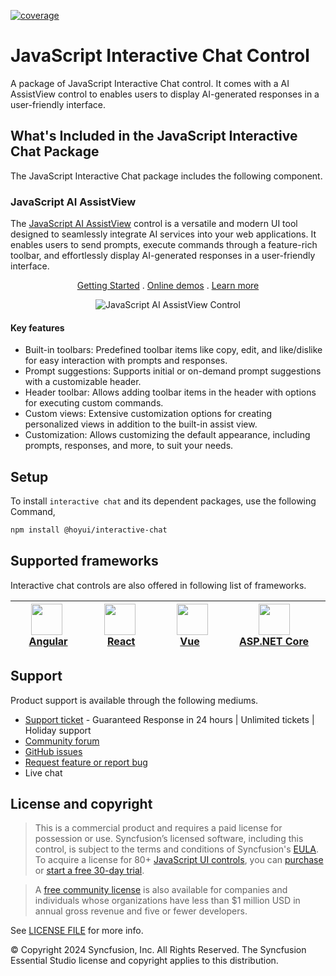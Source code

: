 [![coverage](http://ej2.syncfusion.com/badges/ej2-interactive-chat/coverage.svg)](http://ej2.syncfusion.com/badges/ej2-interactive-chat)

# JavaScript Interactive Chat Control

A package of JavaScript Interactive Chat control. It comes with a AI AssistView control to enables users to display AI-generated responses in a user-friendly interface.

## What's Included in the JavaScript Interactive Chat Package

The JavaScript Interactive Chat package includes the following component.

### JavaScript AI AssistView

The [JavaScript AI AssistView](https://www.syncfusion.com/javascript-ui-controls/js-ai-assist?utm_source=npm&utm_medium=listing&utm_campaign=javascript-interactive-chat-npm) control is a versatile and modern UI tool designed to seamlessly integrate AI services into your web applications. It enables users to send prompts, execute commands through a feature-rich toolbar, and effortlessly display AI-generated responses in a user-friendly interface.

<p align="center">
  <a href="https://ej2.syncfusion.com/documentation/ai-assistview/getting-started/?utm_source=npm&utm_medium=listing&utm_campaign=javascript-interactive-chat-npm">Getting Started</a> .
  <a href="https://ej2.syncfusion.com/demos/?utm_source=npm&utm_medium=listing&utm_campaign=javascript-interactive-chat-npm#/fluent2/ai-assistview/default.html">Online demos</a> .
  <a href="https://www.syncfusion.com/javascript-ui-controls/js-ai-assistview?utm_source=npm&utm_medium=listing&utm_campaign=javascript-interactive-chat-npm">Learn more</a>
</p>

<p align="center">
<img alt="JavaScript AI AssistView Control" src="https://raw.githubusercontent.com/SyncfusionExamples/nuget-img/master/javascript/javascript-ai-assistview.png">
</p>

#### Key features

- Built-in toolbars: Predefined toolbar items like copy, edit, and like/dislike for easy interaction with prompts and responses.
- Prompt suggestions: Supports initial or on-demand prompt suggestions with a customizable header.
- Header toolbar: Allows adding toolbar items in the header with options for executing custom commands.
- Custom views: Extensive customization options for creating personalized views in addition to the built-in assist view.
- Customization: Allows customizing the default appearance, including prompts, responses, and more, to suit your needs.

## Setup

To install `interactive chat` and its dependent packages, use the following Command,

```sh
npm install @hoyui/interactive-chat
```

## Supported frameworks

Interactive chat controls are also offered in following list of frameworks.

| [<img src="https://ej2.syncfusion.com/github/images/angular.svg" height="50" />](https://www.syncfusion.com/angular-ui-components?utm_medium=listing&utm_source=github)<br/>&nbsp;&nbsp;&nbsp;&nbsp;&nbsp;[Angular](https://www.syncfusion.com/angular-ui-components?utm_medium=listing&utm_source=github)&nbsp;&nbsp;&nbsp;&nbsp; | [<img src="https://ej2.syncfusion.com/github/images/react.svg"  height="50" />](https://www.syncfusion.com/react-ui-components?utm_medium=listing&utm_source=github)<br/>&nbsp;&nbsp;&nbsp;&nbsp;&nbsp;&nbsp;&nbsp;[React](https://www.syncfusion.com/react-ui-components?utm_medium=listing&utm_source=github)&nbsp;&nbsp;&nbsp;&nbsp;&nbsp;&nbsp; | [<img src="https://ej2.syncfusion.com/github/images/vue.svg" height="50" />](https://www.syncfusion.com/vue-ui-components?utm_medium=listing&utm_source=github)<br/>&nbsp;&nbsp;&nbsp;&nbsp;&nbsp;&nbsp;&nbsp;[Vue](https://www.syncfusion.com/vue-ui-components?utm_medium=listing&utm_source=github)&nbsp;&nbsp;&nbsp;&nbsp;&nbsp;&nbsp;&nbsp;&nbsp;&nbsp; | [<img src="https://ej2.syncfusion.com/github/images/netcore.svg" height="50" />](https://www.syncfusion.com/aspnet-core-ui-controls?utm_medium=listing&utm_source=github)<br/>&nbsp;&nbsp;[ASP.NET&nbsp;Core](https://www.syncfusion.com/aspnet-core-ui-controls?utm_medium=listing&utm_source=github)&nbsp;&nbsp; | [<img src="https://ej2.syncfusion.com/github/images/netmvc.svg" height="50" />](https://www.syncfusion.com/aspnet-mvc-ui-controls?utm_medium=listing&utm_source=github)<br/>&nbsp;&nbsp;[ASP.NET&nbsp;MVC](https://www.syncfusion.com/aspnet-mvc-ui-controls?utm_medium=listing&utm_source=github)&nbsp;&nbsp; |
| :--------------------------------------------------------------------------------------------------------------------------------------------------------------------------------------------------------------------------------------------------------------------------------------------------------------------------------: | :-------------------------------------------------------------------------------------------------------------------------------------------------------------------------------------------------------------------------------------------------------------------------------------------------------------------------------------------------: | :----------------------------------------------------------------------------------------------------------------------------------------------------------------------------------------------------------------------------------------------------------------------------------------------------------------------------------------------------------: | :----------------------------------------------------------------------------------------------------------------------------------------------------------------------------------------------------------------------------------------------------------------------------------------------------------------: | :------------------------------------------------------------------------------------------------------------------------------------------------------------------------------------------------------------------------------------------------------------------------------------------------------------: |

## Support

Product support is available through the following mediums.

- [Support ticket](https://support.syncfusion.com/support/tickets/create) - Guaranteed Response in 24 hours | Unlimited tickets | Holiday support
- [Community forum](https://www.syncfusion.com/forums/essential-js2?utm_source=npm&utm_medium=listing&utm_campaign=javascript-interactive-chat-npm)
- [GitHub issues](https://github.com/syncfusion/ej2-javascript-ui-controls/issues/new)
- [Request feature or report bug](https://www.syncfusion.com/feedback/javascript?utm_source=npm&utm_medium=listing&utm_campaign=javascript-interactive-chat-npm)
- Live chat

## License and copyright

> This is a commercial product and requires a paid license for possession or use. Syncfusion’s licensed software, including this control, is subject to the terms and conditions of Syncfusion's [EULA](https://www.syncfusion.com/eula/es/). To acquire a license for 80+ [JavaScript UI controls](https://www.syncfusion.com/javascript-ui-controls), you can [purchase](https://www.syncfusion.com/sales/products) or [start a free 30-day trial](https://www.syncfusion.com/account/manage-trials/start-trials).

> A [free community license](https://www.syncfusion.com/products/communitylicense) is also available for companies and individuals whose organizations have less than $1 million USD in annual gross revenue and five or fewer developers.

See [LICENSE FILE](https://github.com/syncfusion/ej2-javascript-ui-controls/blob/master/license?utm_source=npm&utm_medium=listing&utm_campaign=javascript-interactive-chat-npm) for more info.

&copy; Copyright 2024 Syncfusion, Inc. All Rights Reserved. The Syncfusion Essential Studio license and copyright applies to this distribution.

